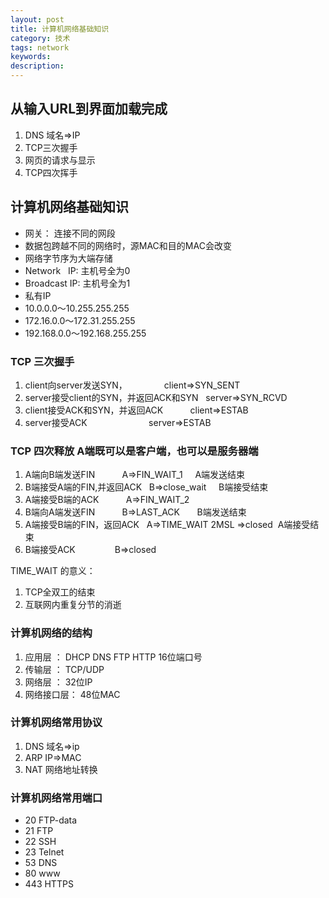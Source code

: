 ```yaml
---
layout: post
title: 计算机网络基础知识
category: 技术
tags: network
keywords: 
description: 
---
```


## 从输入URL到界面加载完成
1. DNS 域名=>IP
2. TCP三次握手
3. 网页的请求与显示
4. TCP四次挥手

##  计算机网络基础知识
* 网关： 连接不同的网段
* 数据包跨越不同的网络时，源MAC和目的MAC会改变
* 网络字节序为大端存储
* Network   IP: 主机号全为0
* Broadcast IP: 主机号全为1
* 私有IP 
 * 10.0.0.0～10.255.255.255
 * 172.16.0.0～172.31.255.255
 * 192.168.0.0～192.168.255.255

### TCP 三次握手
1. client向server发送SYN，                client=>SYN_SENT
2. server接受client的SYN，并返回ACK和SYN   server=>SYN_RCVD
3. client接受ACK和SYN，并返回ACK           client=>ESTAB
4. server接受ACK                         server=>ESTAB

### TCP 四次释放 A端既可以是客户端，也可以是服务器端
1. A端向B端发送FIN            A=>FIN_WAIT_1       A端发送结束
2. B端接受A端的FIN,并返回ACK   B=>close_wait       B端接受结束
3. A端接受B端的ACK            A=>FIN_WAIT_2    
4. B端向A端发送FIN            B=>LAST_ACK         B端发送结束
5. A端接受B端的FIN，返回ACK    A=>TIME_WAIT 2MSL  =>closed  A端接受结束
6. B端接受ACK                B=>closed 

TIME_WAIT 的意义：

1. TCP全双工的结束
2. 互联网内重复分节的消逝

### 计算机网络的结构
1. 应用层   ： DHCP DNS FTP HTTP 16位端口号
2. 传输层   ： TCP/UDP
3. 网络层   ： 32位IP
4. 网络接口层： 48位MAC

### 计算机网络常用协议
1. DNS 域名=>ip
2. ARP IP=>MAC
3. NAT 网络地址转换

### 计算机网络常用端口
* 20 FTP-data
* 21 FTP
* 22 SSH
* 23 Telnet
* 53 DNS
* 80 www
* 443 HTTPS

